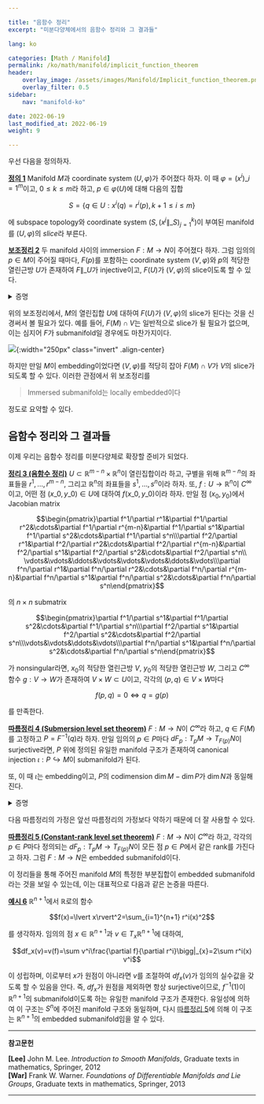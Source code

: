 ```yaml
---

title: "음함수 정리"
excerpt: "미분다양체에서의 음함수 정리와 그 결과들"

lang: ko

categories: [Math / Manifold]
permalink: /ko/math/manifold/implicit_function_theorem
header:
    overlay_image: /assets/images/Manifold/Implicit_function_theorem.png
    overlay_filter: 0.5
sidebar: 
    nav: "manifold-ko"

date: 2022-06-19
last_modified_at: 2022-06-19
weight: 9

---
```


우선 다음을 정의하자.

<div class="definition" markdown="1">

<ins id="df1">**정의 1**</ins> Manifold $M$과 coordinate system $(U,\varphi)$가 주어졌다 하자. 이 때 $\varphi=(x^i)\_{i=1}^m$이고, $0\leq k\leq m$라 하고, $p\in \varphi(U)$에 대해 다음의 집합

$$S=\{q\in U: x^i(q)=r^i(p), k+1\leq i\leq m\}$$

에 subspace topology와 coordinate system $(S, (x^j\|\_S)_{j=1}^k)$이 부여된 manifold를 $(U,\varphi)$의 *slice*라 부른다.

</div>

<div class="proposition" markdown="1">

<ins id="lem2">**보조정리 2**</ins> 두 manifold 사이의 immersion $F:M\rightarrow N$이 주어졌다 하자. 그럼 임의의 $p\in M$이 주어질 때마다, $F(p)$를 포함하는 coordinate system $(V,\varphi)$와 $p$의 적당한 열린근방 $U$가 존재하여 $F\|\_U$가 injective이고, $F(U)$가 $(V,\varphi)$의 slice이도록 할 수 있다.

</div>
<details class="proof" markdown="1">
<summary>증명</summary>



</details>

위의 보조정리에서, $M$의 열린집합 $U$에 대하여 $F(U)$가 $(V,\varphi)$의 slice가 된다는 것을 신경써서 볼 필요가 있다. 예를 들어, $F(M)\cap V$는 일반적으로 slice가 될 필요가 없으며, 이는 심지어 $F$가 submanifold일 경우에도 마찬가지이다.

![](/assets/images//.png){:width="250px" class="invert" .align-center}

하지만 만일 $M$이 embedding이었다면 $(V,\varphi)$를 적당히 잡아 $F(M)\cap V$가 $V$의 slice가 되도록 할 수 있다. 이러한 관점에서 위 보조정리를 

> Immersed submanifold는 locally embedded이다

정도로 요약할 수 있다.

## 음함수 정리와 그 결과들

이제 우리는 음함수 정리를 미분다양체로 확장할 준비가 되었다. 

<div class="proposition" markdown="1">

<ins id="thm3">**정리 3 (음함수 정리)**</ins> $U\subset\mathbb{R}^{m-n}\times\mathbb{R}^n$이 열린집합이라 하고, 구별을 위해 $\mathbb{R}^{m-n}$의 좌표들을 $r^1,\ldots, r^{m-n}$, 그리고 $\mathbb{R}^n$의 좌표들을 $s^1,\ldots, s^n$이라 하자. 또, $f:U\rightarrow\mathbb{R}^n$이 $C^\infty$이고, 어떤 점 $(x\_0, y\_0)\in U$에 대하여 $f(x\_0,y\_0)$이라 하자. 만일 점 $(x_0,y_0)$에서 Jacobian matrix

$$\begin{pmatrix}\partial f^1/\partial r^1&\partial f^1/\partial r^2&\cdots&\partial f^1/\partial r^{m-n}&\partial f^1/\partial s^1&\partial f^1/\partial s^2&\cdots&\partial f^1/\partial s^n\\\partial f^2/\partial r^1&\partial f^2/\partial r^2&\cdots&\partial f^2/\partial r^{m-n}&\partial f^2/\partial s^1&\partial f^2/\partial s^2&\cdots&\partial f^2/\partial s^n\\ \vdots&\vdots&\ddots&\vdots&\vdots&\vdots&\ddots&\vdots\\\partial f^n/\partial r^1&\partial f^n/\partial r^2&\cdots&\partial f^n/\partial r^{m-n}&\partial f^n/\partial s^1&\partial f^n/\partial s^2&\cdots&\partial f^n/\partial s^n\end{pmatrix}$$

의 $n\times n$ submatrix

$$\begin{pmatrix}\partial f^1/\partial s^1&\partial f^1/\partial s^2&\cdots&\partial f^1/\partial s^n\\\partial f^2/\partial s^1&\partial f^2/\partial s^2&\cdots&\partial f^2/\partial s^n\\\vdots&\vdots&\ddots&\vdots\\\partial f^n/\partial s^1&\partial f^n/\partial s^2&\cdots&\partial f^n/\partial s^n\end{pmatrix}$$

가 nonsingular라면, $x_0$의 적당한 열린근방 $V$, $y_0$의 적당한 열린근방 $W$, 그리고 $C^\infty$ 함수 $g:V\rightarrow W$가 존재하여 $V\times W\subset U$이고, 각각의 $(p,q)\in V\times W$마다 

$$f(p,q)=0\iff q=g(p)$$

를 만족한다.

</div>

<div class="proposition" markdown="1">

<ins id="crl4">**따름정리 4 (Submersion level set theorem)**</ins> $F:M\rightarrow N$이 $C^\infty$라 하고, $q\in F(M)$를 고정하고 $P=F^{-1}(q)$라 하자. 만일 임의의 $p\in P$마다 $dF_p:T_pM\rightarrow T_{F(p)}N$이 surjective라면, $P$ 위에 정의된 유일한 manifold 구조가 존재하여 canonical injection $\iota:P\hookrightarrow M$이 submanifold가 된다. 

또, 이 때 $\iota$는 embedding이고, $P$의 codimension $\dim M-\dim P$가 $\dim N$과 동일해진다.

</div>
<details class="proof" markdown="1">
<summary>증명</summary>



</details>

다음 따름정리의 가정은 앞선 따름정리의 가정보다 약하기 때문에 더 잘 사용할 수 있다.

<div class="proposition" markdown="1">

<ins id="crl5">**따름정리 5 (Constant-rank level set theorem)**</ins> $F:M\rightarrow N$이 $C^\infty$라 하고, 각각의 $p\in P$마다 정의되는 $dF_p:T_pM\rightarrow T_{F(p)}N$이 모든 점 $p\in P$에서 같은 rank를 가진다고 하자. 그럼 $F:M\rightarrow N$은 embedded submanifold이다.

</div>

이 정리들을 통해 주어진 manifold $M$의 특정한 부분집합이 embedded submanifold라는 것을 보일 수 있는데, 이는 대표적으로 다음과 같은 논증을 따른다.

<div class="example" markdown="1">

<ins id="ex6">**예시 6**</ins> $\mathbb{R}^{n+1}$에서 $\mathbb{R}$로의 함수 

$$f(x)=\lvert x\rvert^2=\sum_{i=1}^{n+1} r^i(x)^2$$

를 생각하자. 임의의 점 $x\in \mathbb{R}^{n+1}$과 $v\in T_x\mathbb{R}^{n+1}$에 대하여,

$$df_x(v)=v(f)=\sum v^i\frac{\partial f}{\partial r^i}\bigg|_{x}=2\sum r^i(x) v^i$$

이 성립하며, 이로부터 $x$가 원점이 아니라면 $v$를 조절하여 $df_x(v)$가 임의의 실수값을 갖도록 할 수 있음을 안다. 즉, $df_x$가 원점을 제외하면 항상 surjective이므로, $f^{-1}(1)$이 $\mathbb{R}^{n+1}$의 submanifold이도록 하는 유일한 manifold 구조가 존재한다. 유일성에 의하여 이 구조는 $S^n$에 주어진 manifold 구조와 동일하며, 다시 [따름정리 5](#crl5)에 의해 이 구조는 $\mathbb{R}^{n+1}$의 embedded submanifold임을 알 수 있다.

</div>

---

**참고문헌**

**[Lee]** John M. Lee. *Introduction to Smooth Manifolds*, Graduate texts in mathematics, Springer, 2012  
**[War]** Frank W. Warner. *Foundations of Differentiable Manifolds and Lie Groups*, Graduate texts in mathematics, Springer, 2013    

---